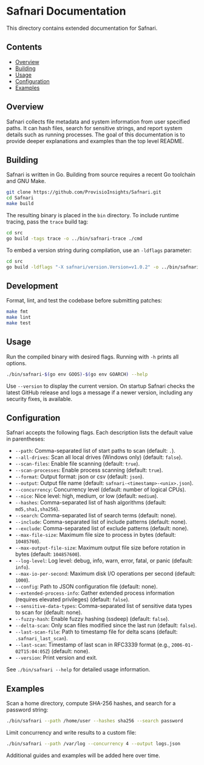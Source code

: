 # Safnari Documentation

This directory contains extended documentation for Safnari.

## Contents

- [Overview](#overview)
- [Building](#building)
- [Usage](#usage)
- [Configuration](#configuration)
- [Examples](#examples)

## Overview

Safnari collects file metadata and system information from user specified paths. It can hash files,
search for sensitive strings, and report system details such as running processes. The goal of this
documentation is to provide deeper explanations and examples than the top level README.

## Building

Safnari is written in Go. Building from source requires a recent Go toolchain and GNU Make.

```sh
git clone https://github.com/ProvisioInsights/Safnari.git
cd Safnari
make build
```

The resulting binary is placed in the `bin` directory. To include runtime tracing, pass the `trace`
build tag:

```sh
cd src
go build -tags trace -o ../bin/safnari-trace ./cmd
```

To embed a version string during compilation, use an `-ldflags` parameter:

```sh
cd src
go build -ldflags "-X safnari/version.Version=v1.0.2" -o ../bin/safnari ./cmd
```

## Development

Format, lint, and test the codebase before submitting patches:

```sh
make fmt
make lint
make test
```

## Usage

Run the compiled binary with desired flags. Running with `-h` prints all options.

```sh
./bin/safnari-$(go env GOOS)-$(go env GOARCH) --help
```

Use `--version` to display the current version. On startup Safnari checks the latest
GitHub release and logs a message if a newer version, including any security fixes,
is available.

## Configuration

Safnari accepts the following flags. Each description lists the default value in parentheses:

- `--path`: Comma-separated list of start paths to scan (default: `.`).
- `--all-drives`: Scan all local drives (Windows only) (default: `false`).
- `--scan-files`: Enable file scanning (default: `true`).
- `--scan-processes`: Enable process scanning (default: `true`).
- `--format`: Output format: json or csv (default: `json`).
- `--output`: Output file name (default: `safnari-<timestamp>-<unix>.json`).
- `--concurrency`: Concurrency level (default: number of logical CPUs).
- `--nice`: Nice level: high, medium, or low (default: `medium`).
- `--hashes`: Comma-separated list of hash algorithms (default: `md5,sha1,sha256`).
- `--search`: Comma-separated list of search terms (default: none).
- `--include`: Comma-separated list of include patterns (default: none).
- `--exclude`: Comma-separated list of exclude patterns (default: none).
- `--max-file-size`: Maximum file size to process in bytes (default: `10485760`).
- `--max-output-file-size`: Maximum output file size before rotation in bytes
  (default: `104857600`).
- `--log-level`: Log level: debug, info, warn, error, fatal, or panic (default: `info`).
- `--max-io-per-second`: Maximum disk I/O operations per second (default: `1000`).
- `--config`: Path to JSON configuration file (default: none).
- `--extended-process-info`: Gather extended process information (requires
  elevated privileges) (default: `false`).
- `--sensitive-data-types`: Comma-separated list of sensitive data types to scan
  for (default: none).
- `--fuzzy-hash`: Enable fuzzy hashing (ssdeep) (default: `false`).
- `--delta-scan`: Only scan files modified since the last run (default: `false`).
- `--last-scan-file`: Path to timestamp file for delta scans (default: `.safnari_last_scan`).
- `--last-scan`: Timestamp of last scan in RFC3339 format (e.g.,
  `2006-01-02T15:04:05Z`) (default: none).
- `--version`: Print version and exit.

See `./bin/safnari --help` for detailed usage information.

## Examples

Scan a home directory, compute SHA-256 hashes, and search for a password string:

```sh
./bin/safnari --path /home/user --hashes sha256 --search password
```

Limit concurrency and write results to a custom file:

```sh
./bin/safnari --path /var/log --concurrency 4 --output logs.json
```

Additional guides and examples will be added here over time.
